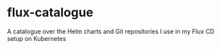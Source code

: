 # flux-catalogue
A catalogue over the Helm charts and Git repositories I use in my Flux CD setup on Kubernetes
